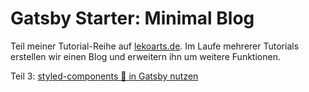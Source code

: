 # Gatsby Starter: Minimal Blog

Teil meiner Tutorial-Reihe auf [lekoarts.de](https://www.lekoarts.de). Im Laufe mehrerer Tutorials erstellen wir einen Blog und erweitern ihn um weitere Funktionen.

Teil 3: [styled-components 💅 in Gatsby nutzen](https://www.lekoarts.de/blog/styled-components-in-gatsby-nutzen)